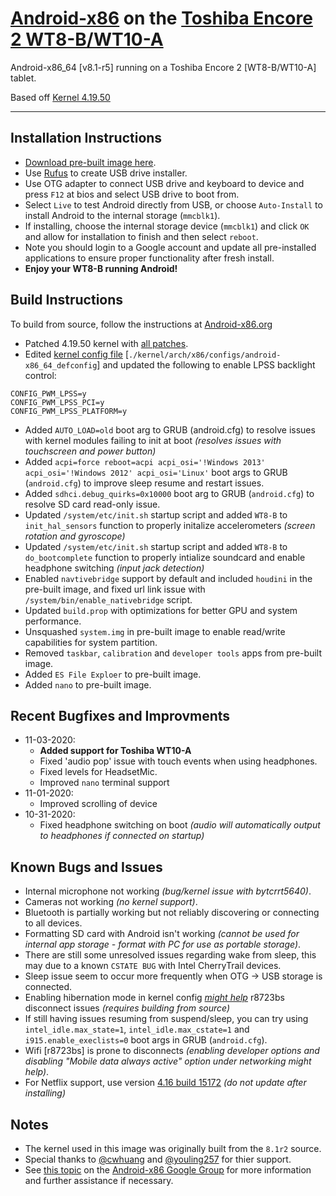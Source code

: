 # [Android-x86](https://www.android-x86.org) on the [Toshiba Encore 2 WT8-B/WT10-A](https://www.toshiba.ca/productdetailpage.aspx?id=2147499291)

Android-x86_64 [v8.1-r5] running on a Toshiba Encore 2 [WT8-B/WT10-A] tablet.

Based off [Kernel 4.19.50](https://osdn.net/projects/android-x86/scm/git/kernel/tree/kernel-4.19/)

----------------------------------------------------------------------------------

## Installation Instructions

* [Download pre-built image here](https://mega.nz/file/HbYm1RzK#-sUJgg1lecHGsf0fIx1NacyrgiFS6-SYw1w1zZxmsOw).
* Use [Rufus](https://rufus.ie/) to create USB drive installer.
* Use OTG adapter to connect USB drive and keyboard to device and press `F12` at bios and select USB drive to boot from.
* Select `Live` to test Android directly from USB, or choose `Auto-Install` to install Android to the internal storage (`mmcblk1`).
* If installing, choose the internal storage device (`mmcblk1`) and click `OK` and allow for installation to finish and then select `reboot`.
* Note you should login to a Google account and update all pre-installed applications to ensure proper functionality after fresh install.
* **Enjoy your WT8-B running Android!**


## Build Instructions

To build from source, follow the instructions at [Android-x86.org](https://www.android-x86.org/source.html)

* Patched 4.19.50 kernel with [all patches](./00%20%20Kernel%204.19).
* Edited [kernel config file](./00%20%20Kernel%204.19/android-x86_64_defconfig) [`./kernel/arch/x86/configs/android-x86_64_defconfig`] and updated the following to enable LPSS backlight control:
```
CONFIG_PWM_LPSS=y
CONFIG_PWM_LPSS_PCI=y
CONFIG_PWM_LPSS_PLATFORM=y
```
* Added `AUTO_LOAD=old` boot arg to GRUB (android.cfg) to resolve issues with kernel modules failing to init at boot _(resolves issues with touchscreen and power button)_
* Added `acpi=force reboot=acpi acpi_osi='!Windows 2013' acpi_osi='!Windows 2012' acpi_osi='Linux'` boot args to GRUB (`android.cfg`) to improve sleep resume and restart issues.
* Added `sdhci.debug_quirks=0x10000` boot arg to GRUB (`android.cfg`) to resolve SD card read-only issue.
* Updated `/system/etc/init.sh` startup script and added `WT8-B` to `init_hal_sensors` function to properly initalize accelerometers _(screen rotation and gyroscope)_
* Updated `/system/etc/init.sh` startup script and added `WT8-B` to `do_bootcomplete` function to properly intialize soundcard and enable headphone switching _(input jack detection)_
* Enabled `navtivebridge` support by default and included `houdini` in the pre-built image, and fixed url link issue with `/system/bin/enable_nativebridge` script.
* Updated `build.prop` with optimizations for better GPU and system performance.
* Unsquashed `system.img` in pre-built image to enable read/write capabilities for system partition.
* Removed `taskbar`, `calibration` and `developer tools` apps from pre-built image.
* Added `ES File Exploer` to pre-built image.
* Added `nano` to pre-built image.


## Recent Bugfixes and Improvments

* 11-03-2020: 
	* **Added support for Toshiba WT10-A**
	* Fixed 'audio pop' issue with touch events when using headphones.
	* Fixed levels for HeadsetMic.
	* Improved `nano` terminal support
* 11-01-2020:
	* Improved scrolling of device
* 10-31-2020:
	* Fixed headphone switching on boot _(audio will automatically output to headphones if connected on startup)_ 


## Known Bugs and Issues

* Internal microphone not working _(bug/kernel issue with bytcrrt5640)_.
* Cameras not working _(no kernel support)_.
* Bluetooth is partially working but not reliably discovering or connecting to all devices.
* Formatting SD card with Android isn't working _(cannot be used for internal app storage - format with PC for use as portable storage)_.
* There are still some unresolved issues regarding wake from sleep, this may due to a known `CSTATE BUG` with Intel CherryTrail devices.
* Sleep issue seem to occur more frequently when OTG -> USB storage is connected.
* Enabling hibernation mode in kernel config _[might help](https://groups.google.com/g/android-x86/c/pMiCxvtZa5A/m/4A7J04V0EwAJ)_ r8723bs disconnect issues _(requires building from source)_
* If still having issues resuming from suspend/sleep, you can try using `intel_idle.max_state=1`, `intel_idle.max_cstate=1` and `i915.enable_execlists=0` boot args in GRUB (`android.cfg`).
* Wifi [r8723bs] is prone to disconnects _(enabling developer options and disabling "Mobile data always active" option under networking might help)_.
* For Netflix support, use version [4.16 build 15172](https://netflixhelp.s3.amazonaws.com/netflix-4.16-15172-release.apk) _(do not update after installing)_


## Notes

* The kernel used in this image was originally built from the `8.1r2` source.
* Special thanks to [@cwhuang](https://github.com/cwhuang) and [@youling257](https://github.com/youling257) for thier support.
* See [this topic](https://groups.google.com/forum/#!topic/android-x86/qyCvK176UXA) on the [Android-x86 Google Group](https://groups.google.com/forum/#!forum/android-x86) for more information and further assistance if necessary.
